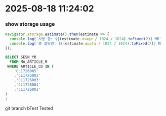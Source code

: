 # 2025-08-18 11:24:02

### show storage usage
```javascript
navigator.storage.estimate().then(estimate => {
  console.log(`사용 중: ${(estimate.usage / 1024 / 1024).toFixed(2)} MB`);
  console.log(`총 할당량: ${(estimate.quota / 1024 / 1024).toFixed(2)} MB`);
});
```


```sql
SELECT SESN_YR
  FROM MA_ARTICLE_M
 WHERE ARTICLE_CD IN (
    'CL1726005'
    ,'CL1726002'
    ,'CL1726003'
    ,'CL1726004'
    ,'CL1726001'
)
;
```

git branch bTest Tested